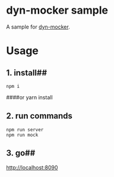 # dyn-mocker sample
A sample for [dyn-mocker](https://github.com/hzsrc/dyn-mocker).

# Usage

## 1. install##
	npm i
####or
	yarn install

## 2. run commands
	npm run server
	npm run mock

## 3. go##
[http://localhost:8090](http://localhost:8090)

